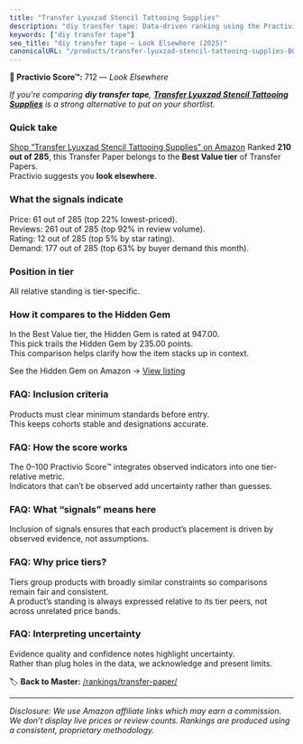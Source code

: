 ```yaml
---
title: "Transfer Lyuxzad Stencil Tattooing Supplies"
description: "diy transfer tape: Data-driven ranking using the Practivio Score™. Positioned by quality, value, demand, findability, momentum."
keywords: ["diy transfer tape"]
seo_title: "diy transfer tape — Look Elsewhere (2025)"
canonicalURL: "/products/transfer-lyuxzad-stencil-tattooing-supplies-B0F7RXF6J5/"
---
```


**🚫 Practivio Score™:** 712 — _Look Elsewhere_


*If you're comparing **diy transfer tape**, **[Transfer Lyuxzad Stencil Tattooing Supplies](https://www.amazon.com/dp/B0F7RXF6J5?tag=practivio-20)** is a strong alternative to put on your shortlist.*
### Quick take
[Shop “Transfer Lyuxzad Stencil Tattooing Supplies” on Amazon](https://www.amazon.com/dp/B0F7RXF6J5?tag=practivio-20)
Ranked **210 out of 285**, this Transfer Paper belongs to the **Best Value tier** of Transfer Papers.  
Practivio suggests you **look elsewhere**.

### What the signals indicate
Price: 61 out of 285 (top 22% lowest-priced).  
Reviews: 261 out of 285 (top 92% in review volume).  
Rating: 12 out of 285 (top 5% by star rating).  
Demand: 177 out of 285 (top 63% by buyer demand this month).

### Position in tier
All relative standing is tier-specific.

### How it compares to the Hidden Gem
In the Best Value tier, the Hidden Gem is rated at 947.00.  
This pick trails the Hidden Gem by 235.00 points.  
This comparison helps clarify how the item stacks up in context.  

See the Hidden Gem on Amazon → [View listing](https://www.amazon.com/dp/B0943DQ9CD?tag=practivio-20)

### FAQ: Inclusion criteria
Products must clear minimum standards before entry.  
This keeps cohorts stable and designations accurate.

### FAQ: How the score works
The 0–100 Practivio Score™ integrates observed indicators into one tier-relative metric.  
Indicators that can’t be observed add uncertainty rather than guesses.

### FAQ: What “signals” means here
Inclusion of signals ensures that each product’s placement is driven by observed evidence, not assumptions.

### FAQ: Why price tiers?
Tiers group products with broadly similar constraints so comparisons remain fair and consistent.  
A product’s standing is always expressed relative to its tier peers, not across unrelated price bands.

### FAQ: Interpreting uncertainty
Evidence quality and confidence notes highlight uncertainty.  
Rather than plug holes in the data, we acknowledge and present limits.


🏷️ **Back to Master:** [/rankings/transfer-paper/](/rankings/transfer-paper/)

---
_Disclosure: We use Amazon affiliate links which may earn a commission. We don’t display live prices or review counts. Rankings are produced using a consistent, proprietary methodology._
